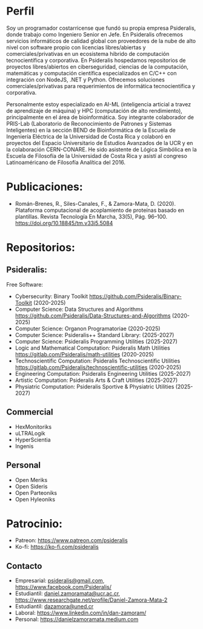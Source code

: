 # Perfil
Soy un programador costarricense que fundó su propia empresa Psideralis, donde trabajo como Ingeniero Senior en Jefe. En Psideralis ofrecemos servicios informáticos de calidad global con proveedores de la nube de alto nivel con software propio con licencias libres/abiertas y comerciales/privativas en un ecosistema hibrido de computación tecnocientífica y corporativa. En Psideralis hospedamos repositorios de proyectos libres/abiertos en ciberseguridad, ciencias de la computación, matemáticas y computación científica especializados en C/C++ con integración con NodeJS, .NET y Python. Ofrecemos soluciones comerciales/privativas para requerimientos de informática tecnocientífica y corporativa.

Personalmente estoy especializado en AI-ML (inteligencia articial a travez de aprendizaje de máquina) y HPC (computación de alto rendimiento), principalmente en el área de bioinformática. Soy integrante colaborador de PRIS-Lab (Laboratorio de Reconocimiento de Patrones y Sistemas Inteligentes) en la sección BEND de Bioinformática de la Escuela de Ingeniería Eléctrica de la Universidad de Costa Rica y colaboró en proyectos del Espacio Universitario de Estudios Avanzados de la UCR y en la colaboración CERN-CONARE. He sido asistente de Lógica Simbólica en la Escuela de Filosofía de la Universidad de Costa Rica y asistí al congreso Latinoaméricano de Filosofía Analítica del 2016.

# Publicaciones:
- Román-Brenes, R., Siles-Canales, F., & Zamora-Mata, D. (2020). Plataforma computacional de acoplamiento de proteínas basado en plantillas. Revista Tecnología En Marcha, 33(5), Pág. 96–100. https://doi.org/10.18845/tm.v33i5.5084

# Repositorios:
## Psideralis:

Free Software:

- Cybersecurity: Binary Toolkit https://github.com/Psideralis/Binary-Toolkit (2020-2025)
- Computer Science: Data Structures and Algorithms https://github.com/Psideralis/Data-Structures-and-Algorithms (2020-2025)
- Computer Science: Organon Programatoriae (2020-2025)
- Computer Science: Psideralis++ Standard Library: (2025-2027)
- Computer Science: Psideralis Programming Utilities (2025-2027)
- Logic and Mathematical Computation: Psideralis Math Utilities https://gitlab.com/Psideralis/math-utilities (2020-2025)
- Technoscientific Computation: Psideralis Technoscientific Utilities https://gitlab.com/Psideralis/technoscientific-utilities (2020-2025)
- Engineering Computation: Psideralis Engineering Utilities (2025-2027)
- Artistic Computation: Psideralis Arts & Craft Utilities (2025-2027)
- Physiatric Computation: Psideralis Sportive & Physiatric Utilities (2025-2027)

## Commercial
- HexMonitoriks
- uLTRALogik
- HyperScientia
- Ingenis

## Personal
- Open Meriks
- Open Sideris
- Open Parteoniks
- Open Hyleoniks
 
# Patrocinio:
- Patreon: https://www.patreon.com/psideralis
- Ko-fi: https://ko-fi.com/psideralis

## Contacto
- Empresarial: psideralis@gmail.com, https://www.facebook.com/Psideralis/
- Estudiantil: daniel.zamoramata@ucr.ac.cr, https://www.researchgate.net/profile/Daniel-Zamora-Mata-2
- Estudiantil: dazamora@uned.cr
- Laboral: https://www.linkedin.com/in/dan-zamoram/
- Personal: https://danielzamoramata.medium.com
